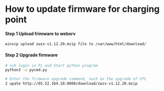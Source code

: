 # How to update firmware for charging point

#### Step 1 Upload frimware to websrv

```ssh
winscp upload zwzx-v1.12.20.mzip file to /var/www/html/download/
```



#### Step 2 Upgrade firmware

```sh
# ssh login in Pi and Start python program
python3 -u pycmd.py

# Enter the firmware upgrade command, such as the upgrade of CP2
2 upate http://65.52.164.18:8000/download/zwzx-v1.12.20.mzip
```

